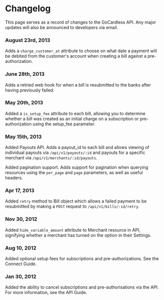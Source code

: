 # Changelog

This page serves as a record of changes to the GoCardless API. Any major updates will also be announced to developers via email.

### August 23rd, 2013

Adds a `charge_customer_at` attribute to choose on what date a payment will be debited from the customer's account when creating a bill against a pre-authorization.

### June 28th, 2013

Adds a retried web hook for when a bill is resubmitted to the banks after having previously failed.

### May 20th, 2013

Added a `is_setup_fee` attribute to each bill, allowing you to determine whether a bill was created as an initial charge on a subscription or pre-authorization using the setup_fee parameter.

### May 15th, 2013

Added Payouts API.
Adds a payout_id to each bill and allows viewing of individual payouts via `/api/v1/payouts/:id` and payouts for a specific merchant via `/api/v1/merchants/:id/payouts`.

Added pagination support.
Adds support for pagination when querying resources using the `per_page` and `page` parameters, as well as useful headers.

### Apr 17, 2013

Added `retry` method to Bill object which allows a failed payment to be resubmitted by making a `POST` request to  `/api/v1/bills/:id/retry`.

### Nov 30, 2012

Added `hide_variable_amount` attribute to Merchant resource in API, signifying whether a merchant has turned on the option in their Settings.

### Aug 10, 2012

Added optional setup fees for subscriptions and pre-authorizations. See the Connect Guide.

### Jan 30, 2012

Added the ability to cancel subscriptions and pre-authorisations via the API. For more information, see the API Guide.
